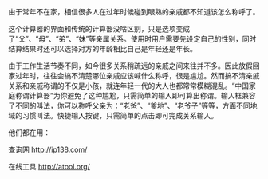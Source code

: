 由于常年不在家，相信很多人在过年时候碰到眼熟的亲戚都不知道该怎么称呼了。

这个计算器的界面和传统的计算器没啥区别，只是选项变成了“父”、“母”、“弟”、“妹”等亲属关系。使用时用户需要先设定自己的性别，同时结算结果时还可以选择对方的年龄相比自己是年轻还是年长。

由于工作生活节奏不同，如今很多关系稍疏远的亲戚之间来往并不多。因此放假回家过年时，往往会搞不清楚哪位亲戚应该喊什么称呼，很是尴尬。然而搞不清亲戚关系和亲戚称谓的不仅是小孩，就连年轻一代的大人也都常常模糊混乱。“中国家庭称谓计算器”为你避免了这种尴尬，只需简单的输入即可算出称谓。输入框兼容了不同的叫法，你可以称呼父亲为：“老爸”、“爹地”、“老爷子”等等，方面不同地域的习惯叫法。快捷输入按键，只需简单的点击即可完成关系输入。


他们都在用：

查询网 http://ip138.com/

在线工具 http://atool.org/
